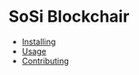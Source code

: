 # SoSi Blockchair

- [Installing](docs/installing.md)
- [Usage](docs/usage.md)
- [Contributing](docs/contributing.md)
